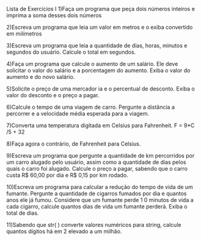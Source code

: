 Lista de Exercícios I
1)Faça um programa que peça dois números inteiros e imprima a soma desses dois números

2)Escreva um programa que leia um valor em metros e o exiba convertido em milímetros

3)Escreva um programa que leia a quantidade de dias, horas,
minutos e segundos do usuário. Calcule
o total em segundos.

4)Faça um programa que calcule o aumento de um salário. Ele deve solicitar o valor do salário e a
porcentagem do aumento. Exiba o valor do aumento e do novo salário.

5)Solicite o preço de uma mercador
ia e o percentual de desconto. Exiba o valor do desconto e o
preço a pagar.

6)Calcule o tempo de uma viagem de carro. Pergunte a distância a percorrer e a velocidade média
esperada para a viagem.

7)Converta uma temperatura digitada em Celsius para Fahrenheit.
F = 9*C
/5 + 32

8)Faça agora o contrário, de Fahrenheit para Celsius.

9)Escreva um programa que pergunte a quantidade de km percorridos por um carro alugado pelo
usuário, assim como a quantidade de dias pelos quais o carro foi alugado. Calcule o preço a pagar,
sabendo que o carro custa R$ 60,00 por dia e R$ 0,15 por km rodado.

10)Escreva um programa para
calcular a redução do tempo de vida de um fumante. Pergunte a
quantidade de cigarros fumados por dia e quantos anos ele já fumou. Considere que um fumante
perde 1
0 minutos de vida a cada cigarro, calcule quantos dias de vida um fumante perderá. Exiba o
total de dias.

11)Sabendo que str( ) converte valores numéricos para string, calcule quantos dígitos há em 2 elevado
a um milhão.